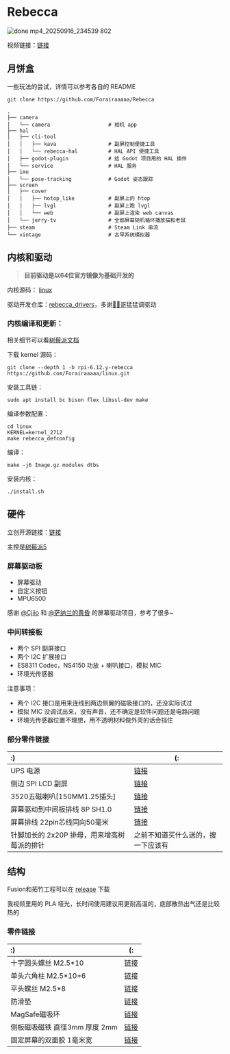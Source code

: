 # Rebecca

![done mp4_20250916_234539 802](https://github.com/user-attachments/assets/22227d79-40d6-4819-8e60-59795eafba4e)

视频链接：[链接](https://www.bilibili.com/video/BV1dNp4zVE2r)

## 月饼盒

一些玩法的尝试，详情可以参考各自的 README

```shell
git clone https://github.com/Forairaaaaa/Rebecca
```

```shell
.
├── camera
│   └── camera                   # 相机 app
├── hal
│   ├── cli-tool
│   │   ├── kava                 # 副屏控制便捷工具
│   │   └── rebecca-hal          # HAL API 便捷工具
│   ├── godot-plugin             # 给 Godot 项目用的 HAL 插件
│   └── service                  # HAL 服务
├── imu
│   └── pose-tracking            # Godot 姿态跟踪
├── screen
│   ├── cover
│   │   ├── hotop_like           # 副屏上的 htop
│   │   ├── lvgl                 # 副屏上跑 lvgl
│   │   └── web                  # 副屏上渲染 web canvas
│   └── jerry-tv                 # 全部屏幕随机循环播放猫和老鼠
├── steam                        # Steam Link 串流
└── vintage                      # 古早系统模拟器
```

## 内核和驱动

> **目前驱动是以64位官方镜像为基础开发的**

内核源码： [linux](https://github.com/Forairaaaaa/linux/tree/rpi-6.12.y-r)

驱动开发仓库：[rebecca_drivers](https://github.com/Forairaaaaa/rebecca_drivers)，多谢[🧊🍅哥](https://github.com/IcingTomato)猛猛调驱动

### 内核编译和更新：

相关细节可以看[树莓派文档](https://www.raspberrypi.com/documentation/computers/linux_kernel.html#kernel)

下载 kernel 源码：

```shell
git clone --depth 1 -b rpi-6.12.y-rebecca https://github.com/Forairaaaaa/linux.git
```

安装工具链：

```shell
sudo apt install bc bison flex libssl-dev make
```

编译参数配置：

```shell
cd linux
KERNEL=kernel_2712
make rebecca_defconfig
```

编译：

```shell
make -j6 Image.gz modules dtbs
```

安装内核：

```shell
./install.sh
```

## 硬件

立创开源链接：[链接](https://oshwhub.com/eedadada/rebecca)

主控是[树莓派5](https://www.raspberrypi.com/products/raspberry-pi-5/)

### 屏幕驱动板

- 屏幕驱动
- 自定义按钮
- MPU6500

感谢 [@Cjiio](https://oshwhub.com/ccrs/g1392fh101gg-003-qu-dong-ban) 和 [@萨纳兰的黄昏](https://oshwhub.com/planevina/tai-shan-pai-amoled-ping-zhuan-jie-ban) 的屏幕驱动项目，参考了很多~

### 中间转接板

- 两个 SPI 副屏接口
- 两个 I2C 扩展接口
- ES8311 Codec，NS4150 功放 + 喇叭接口，模拟 MIC
- 环境光传感器

注意事项：

- 两个 I2C 接口是用来连线到两边侧翼的磁吸接口的，还没实际试过
- 模拟 MIC 没调试出来，没有声音，还不确定是软件问题还是电路问题
- 环境光传感器位置不理想，用不透明材料做外壳的话会挡住

### 部分零件链接

| :)                                          | (:                                                           |
| :------------------------------------------ | ------------------------------------------------------------ |
| UPS 电源                                    | [链接](https://item.taobao.com/item.htm?_u=g2bdtj0fe87e&id=782837596364&spm=a1z09.2.0.0.ddaa2e8d5YZtxH&sku_properties=1627207%3A9104969) |
| 侧边 SPI LCD 副屏                           | [链接](https://item.taobao.com/item.htm?_u=g2bdtj0f4c60&id=636002776097&spm=a1z09.2.0.0.ddaa2e8d5YZtxH) |
| 3520五磁喇叭[150MM1.25插头]                 | [链接](https://item.taobao.com/item.htm?_u=g2bdtj0f32dd&id=863554404251&spm=a1z09.2.0.0.ddaa2e8d5YZtxH) |
| 屏幕驱动到中间板排线 8P SH1.0               | [链接](https://item.taobao.com/item.htm?spm=a1z09.2.0.0.ddaa2e8d5YZtxH&id=745193272628&_u=g2bdtj0f2817) |
| 屏幕排线 22pin芯线同向50毫米                | [链接](https://item.taobao.com/item.htm?_u=g2bdtj0f8ed0&id=702853160953&spm=a1z09.2.0.0.ddaa2e8d5YZtxH) |
| 针脚加长的 2x20P 排母，用来增高树莓派的排针 | 之前不知道买什么送的，搜一下应该有                           |

## 结构

Fusion和拓竹工程可以在 [release](https://github.com/Forairaaaaa/Rebecca/releases) 下载

我视频里用的 PLA 哑光，长时间使用建议用更耐高温的，底部散热出气还是比较热的

### 零件链接

| :)                            | (:                                                           |
| :---------------------------- | ------------------------------------------------------------ |
| 十字圆头螺丝 M2.5*10          | [链接](https://detail.tmall.com/item.htm?_u=g2bdtj0ff887&id=16908083014&spm=a1z09.2.0.0.ddaa2e8d5YZtxH) |
| 单头六角柱 M2.5*10+6          | [链接](https://detail.tmall.com/item.htm?id=625159170166&spm=a1z09.2.0.0.ddaa2e8d5YZtxH&_u=g2bdtj0f8690) |
| 平头螺丝 M2.5*8               | [链接](https://detail.tmall.com/item.htm?_u=g2bdtj0fa5c4&id=19815788248&spm=a1z09.2.0.0.ddaa2e8d5YZtxH) |
| 防滑垫                        | [链接](https://item.taobao.com/item.htm?spm=a1z09.2.0.0.ddaa2e8d5YZtxH&id=633230700359&_u=g2bdtj0f8b00) |
| MagSafe磁吸环                 | [链接](https://detail.tmall.com/item.htm?_u=g2bdtj0f9b42&id=681312383366&spm=a1z09.2.0.0.ddaa2e8d5YZtxH) |
| 侧板磁吸磁铁 直径3mm 厚度 2mm | [链接](https://item.taobao.com/item.htm?spm=a1z09.2.0.0.ddaa2e8d5YZtxH&id=710543909089&_u=g2bdtj0fe1c5) |
| 固定屏幕的双面胶 1毫米宽      | [链接](https://detail.tmall.com/item.htm?id=653868724810&spm=a1z09.2.0.0.ddaa2e8d5YZtxH&_u=g2bdtj0fb094) |







